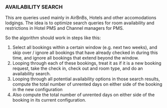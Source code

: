 ### AVAILABILITY SEARCH
This are queries used mainly in AirBnBs, Hotels and other accomodations lodgings. The idea is to optimize search queries for room availability and restrictions in Hotel PMS and Channel managers for PMS.

So the algorithm should work in steps like this:
1. Select all bookings within a certain window (e.g. next two weeks), and skip over / ignore all bookings that have already checked in during this time, and ignore all bookings that extend beyond the window.
2. Looping through each of these bookings, treat it as if it is a new booking request, take the check in, check out and room type, and do an availability search.
3. Looping through all potential availability options in those search results, compute the total number of unrented days on either side of the booking in the new configuration
4. Also compute the total number of unrented days on either side of the booking in its current configuration.